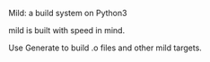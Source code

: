 Mild: a build system on Python3

mild is built with speed in mind.

Use Generate to build .o files and other mild targets.